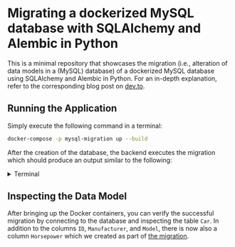 # Migrating a dockerized MySQL database with SQLAlchemy and Alembic in Python

This is a minimal repository that showcases the migration (i.e., alteration of data models in a (MySQL) database) of a dockerized MySQL database using SQLAlchemy and Alembic in Python. For an in-depth explanation, refer to the corresponding blog post on [dev.to]().

## Running the Application

Simply execute the following command in a terminal:

```bash
docker-compose -p mysql-migration up --build
```

After the creation of the database, the backend executes the migration which should produce an output similar to the following:

<details>
<summary>Terminal</summary>

```bash
database_1  | 2021-01-02 15:10:20+00:00 [Note] [Entrypoint]: Entrypoint script for MySQL Server 8.0.22-1debian10 started.
database_1  | 2021-01-02 15:10:21+00:00 [Note] [Entrypoint]: Switching to dedicated user 'mysql'
database_1  | 2021-01-02 15:10:21+00:00 [Note] [Entrypoint]: Entrypoint script for MySQL Server 8.0.22-1debian10 started.
database_1  | 2021-01-02 15:10:21+00:00 [Note] [Entrypoint]: Initializing database files
database_1  | 2021-01-02T15:10:21.128699Z 0 [System] [MY-013169] [Server] /usr/sbin/mysqld (mysqld 8.0.22) initializing of server in progress as process 46
database_1  | 2021-01-02T15:10:21.134926Z 1 [System] [MY-013576] [InnoDB] InnoDB initialization has started.
database_1  | 2021-01-02T15:10:21.710354Z 1 [System] [MY-013577] [InnoDB] InnoDB initialization has ended.
database_1  | 2021-01-02T15:10:23.162961Z 6 [Warning] [MY-010453] [Server] root@localhost is created with an empty password ! Please consider switching off the --initialize-insecure option.
database_1  | 2021-01-02 15:10:26+00:00 [Note] [Entrypoint]: Database files initialized
database_1  | 2021-01-02 15:10:26+00:00 [Note] [Entrypoint]: Starting temporary server
database_1  | 2021-01-02T15:10:26.486959Z 0 [System] [MY-010116] [Server] /usr/sbin/mysqld (mysqld 8.0.22) starting as process 91
database_1  | 2021-01-02T15:10:26.531262Z 1 [System] [MY-013576] [InnoDB] InnoDB initialization has started.
database_1  | 2021-01-02T15:10:26.855056Z 1 [System] [MY-013577] [InnoDB] InnoDB initialization has ended.
database_1  | 2021-01-02T15:10:27.008074Z 0 [System] [MY-011323] [Server] X Plugin ready for connections. Socket: /var/run/mysqld/mysqlx.sock
database_1  | 2021-01-02T15:10:27.264832Z 0 [Warning] [MY-010068] [Server] CA certificate ca.pem is self signed.
database_1  | 2021-01-02T15:10:27.265078Z 0 [System] [MY-013602] [Server] Channel mysql_main configured to support TLS. Encrypted connections are now supported for this channel.
database_1  | 2021-01-02T15:10:27.268176Z 0 [Warning] [MY-011810] [Server] Insecure configuration for --pid-file: Location '/var/run/mysqld' in the path is accessible to all OS users. Consider choosing a different directory.
database_1  | 2021-01-02T15:10:27.315866Z 0 [System] [MY-010931] [Server] /usr/sbin/mysqld: ready for connections. Version: '8.0.22'  socket: '/var/run/mysqld/mysqld.sock'  port: 0  MySQL Community Server - GPL.
database_1  | 2021-01-02 15:10:27+00:00 [Note] [Entrypoint]: Temporary server started.
database_1  | Warning: Unable to load '/usr/share/zoneinfo/iso3166.tab' as time zone. Skipping it.
database_1  | Warning: Unable to load '/usr/share/zoneinfo/leap-seconds.list' as time zone. Skipping it.
database_1  | Warning: Unable to load '/usr/share/zoneinfo/zone.tab' as time zone. Skipping it.
database_1  | Warning: Unable to load '/usr/share/zoneinfo/zone1970.tab' as time zone. Skipping it.
database_1  | 2021-01-02 15:10:31+00:00 [Note] [Entrypoint]: GENERATED ROOT PASSWORD: buH0nai4ahz5ahdoh2phiXah7Chasha1
database_1  | 2021-01-02 15:10:31+00:00 [Note] [Entrypoint]: Creating database cars
database_1  | 2021-01-02 15:10:31+00:00 [Note] [Entrypoint]: Creating user developer
database_1  | 2021-01-02 15:10:31+00:00 [Note] [Entrypoint]: Giving user developer access to schema cars
database_1  | 
database_1  | 2021-01-02 15:10:31+00:00 [Note] [Entrypoint]: /usr/local/bin/docker-entrypoint.sh: running /docker-entrypoint-initdb.d/seed.sql
database_1  | 
database_1  | 
database_1  | 2021-01-02 15:10:31+00:00 [Note] [Entrypoint]: Stopping temporary server
database_1  | 2021-01-02T15:10:31.155633Z 14 [System] [MY-013172] [Server] Received SHUTDOWN from user root. Shutting down mysqld (Version: 8.0.22).
database_1  | 2021-01-02T15:10:32.783543Z 0 [System] [MY-010910] [Server] /usr/sbin/mysqld: Shutdown complete (mysqld 8.0.22)  MySQL Community Server - GPL.
database_1  | 2021-01-02 15:10:33+00:00 [Note] [Entrypoint]: Temporary server stopped
database_1  | 
database_1  | 2021-01-02 15:10:33+00:00 [Note] [Entrypoint]: MySQL init process done. Ready for start up.
database_1  | 
database_1  | 2021-01-02T15:10:33.394614Z 0 [System] [MY-010116] [Server] /usr/sbin/mysqld (mysqld 8.0.22) starting as process 1
database_1  | 2021-01-02T15:10:33.402355Z 1 [System] [MY-013576] [InnoDB] InnoDB initialization has started.
database_1  | 2021-01-02T15:10:33.602351Z 1 [System] [MY-013577] [InnoDB] InnoDB initialization has ended.
database_1  | 2021-01-02T15:10:33.711959Z 0 [System] [MY-011323] [Server] X Plugin ready for connections. Bind-address: '::' port: 33060, socket: /var/run/mysqld/mysqlx.sock
database_1  | 2021-01-02T15:10:33.787515Z 0 [Warning] [MY-010068] [Server] CA certificate ca.pem is self signed.
database_1  | 2021-01-02T15:10:33.787710Z 0 [System] [MY-013602] [Server] Channel mysql_main configured to support TLS. Encrypted connections are now supported for this channel.
database_1  | 2021-01-02T15:10:33.790638Z 0 [Warning] [MY-011810] [Server] Insecure configuration for --pid-file: Location '/var/run/mysqld' in the path is accessible to all OS users. Consider choosing a different directory.
database_1  | 2021-01-02T15:10:33.815348Z 0 [System] [MY-010931] [Server] /usr/sbin/mysqld: ready for connections. Version: '8.0.22'  socket: '/var/run/mysqld/mysqld.sock'  port: 3306  MySQL Community Server - GPL.
database_1  | mbind: Operation not permitted
backend_1   | INFO  [alembic.runtime.migration] Context impl MySQLImpl.
backend_1   | INFO  [alembic.runtime.migration] Will assume non-transactional DDL.
backend_1   | INFO  [alembic.runtime.migration] Running upgrade  -> 9669e7426172, Add Car's Horsepower
mysql-migration_backend_1 exited with code 0
```
</details>

## Inspecting the Data Model

After bringing up the Docker containers, you can verify the successful migration by connecting to the database and inspecting the table `Car`. In addition to the columns `ID`, `Manufacturer`, and `Model`, there is now also a column `Horsepower` which we created as part of [the migration](https://github.com/dnlfrst/migrate-dockerized-database/blob/7866a2abd81992779cff6bbafcefb85051b03823/backend/migrations/versions/9feec6f6f0c4_add_car_s_horse_power.py#L20).
